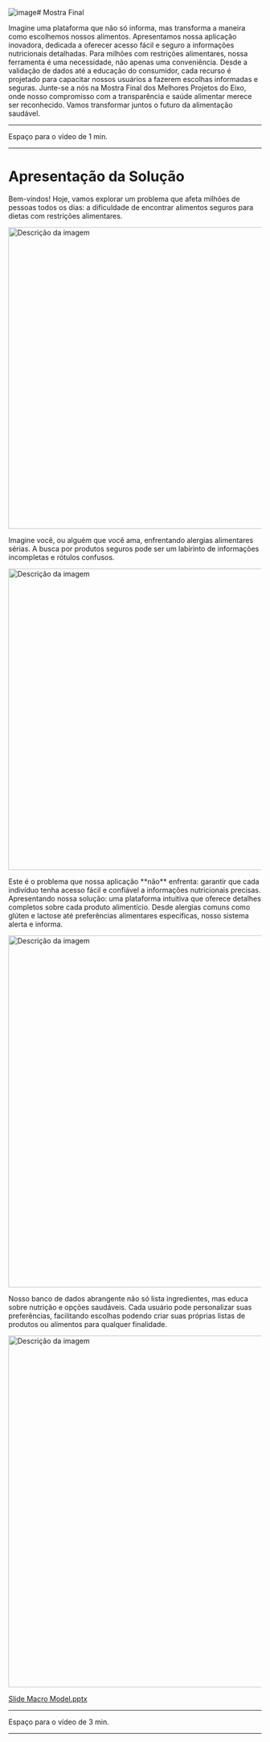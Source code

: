 ![image](https://github.com/ICEI-PUC-Minas-PMV-ADS/pmv-ads-2024-1-e2-proj-int-t1-macro-model/assets/104217381/23c79d78-7dd6-45d1-b3d0-68854022630a)# Mostra Final

<p>Imagine uma plataforma que não só informa, mas transforma a maneira como escolhemos nossos alimentos. Apresentamos nossa aplicação inovadora, dedicada a oferecer acesso fácil e seguro a informações nutricionais detalhadas. Para milhões com restrições alimentares, nossa ferramenta é uma necessidade, não apenas uma conveniência. Desde a validação de dados até a educação do consumidor, cada recurso é projetado para capacitar nossos usuários a fazerem escolhas informadas e seguras. Junte-se a nós na Mostra Final dos Melhores Projetos do Eixo, onde nosso compromisso com a transparência e saúde alimentar merece ser reconhecido. Vamos transformar juntos o futuro da alimentação saudável.</p>

---------------------------------------
Espaço para o vídeo de 1 min.

---------------------------------------

# Apresentação da Solução

<p>Bem-vindos! Hoje, vamos explorar um problema que afeta milhões de pessoas todos os dias: a dificuldade de encontrar alimentos seguros para dietas com restrições alimentares.</p>
<img src="https://github.com/ICEI-PUC-Minas-PMV-ADS/pmv-ads-2024-1-e2-proj-int-t1-macro-model/assets/104217381/88a115f2-77b7-45b1-90d9-f9ff910e737b" alt="Descrição da imagem" width="600">


<p>Imagine você, ou alguém que você ama, enfrentando alergias alimentares sérias. A busca por produtos seguros pode ser um labirinto de informações incompletas e rótulos confusos.</p>
<img src="https://github.com/ICEI-PUC-Minas-PMV-ADS/pmv-ads-2024-1-e2-proj-int-t1-macro-model/assets/104217381/8c56a02e-d717-43e1-bcd5-37456a53fae7" alt="Descrição da imagem" width="600">


<p>Este é o problema que nossa aplicação **não** enfrenta: garantir que cada indivíduo tenha acesso fácil e confiável a informações nutricionais precisas.
Apresentando nossa solução: uma plataforma intuitiva que oferece detalhes completos sobre cada produto alimentício. Desde alergias comuns como glúten e lactose até preferências alimentares específicas, nosso sistema alerta e informa.</p>
<img src="https://github.com/ICEI-PUC-Minas-PMV-ADS/pmv-ads-2024-1-e2-proj-int-t1-macro-model/assets/104217381/1997ec45-9905-42ef-9715-9a5639e80787" alt="Descrição da imagem" width="700">

<p>Nosso banco de dados abrangente não só lista ingredientes, mas educa sobre nutrição e opções saudáveis. Cada usuário pode personalizar suas preferências, facilitando escolhas podendo criar suas próprias listas de produtos ou alimentos para qualquer finalidade.</p>
<img src="https://github.com/ICEI-PUC-Minas-PMV-ADS/pmv-ads-2024-1-e2-proj-int-t1-macro-model/assets/104217381/1c400b8d-b0e0-4bd4-84a1-4a818591e759" alt="Descrição da imagem" width="700">

[Slide Macro Model.pptx](https://github.com/user-attachments/files/15878243/Slide.Macro.Model.pptx)


---------------------------------------
Espaço para o vídeo de 3 min.

---------------------------------------
